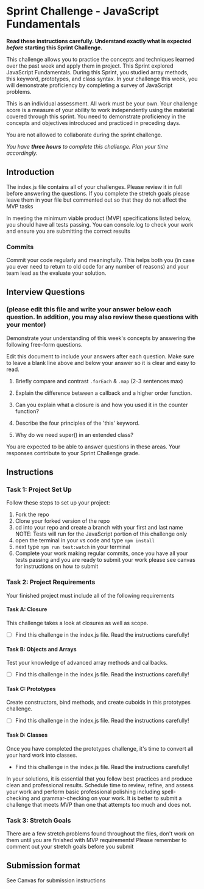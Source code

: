 # Sprint Challenge - JavaScript Fundamentals

**Read these instructions carefully. Understand exactly what is expected _before_ starting this Sprint Challenge.**

This challenge allows you to practice the concepts and techniques learned over the past week and apply them in project. This Sprint explored JavaScript Fundamentals. During this Sprint, you studied array methods, this keyword, prototypes, and class syntax. In your challenge this week, you will demonstrate proficiency by completing a survey of JavaScript problems.

This is an individual assessment. All work must be your own. Your challenge score is a measure of your ability to work independently using the material covered through this sprint. You need to demonstrate proficiency in the concepts and objectives introduced and practiced in preceding days.

You are not allowed to collaborate during the sprint challenge. 

_You have **three hours** to complete this challenge. Plan your time accordingly._


## Introduction

The index.js file contains all of your challenges. Please review it in full before answering the questions. If you complete the stretch goals please leave them in your file but commented out so that they do not affect the MVP tasks 

In meeting the minimum viable product (MVP) specifications listed below, you should have all tests passing. You can console.log to check your work and ensure you are submitting the correct results 

### Commits

Commit your code regularly and meaningfully. This helps both you (in case you ever need to return to old code for any number of reasons) and your team lead as the evaluate your solution.

## Interview Questions
### (please edit this file and write your answer below each question. In addition, you may also review these questions with your mentor)
Demonstrate your understanding of this week's concepts by answering the following free-form questions.

Edit this document to include your answers after each question. Make sure to leave a blank line above and below your answer so it is clear and easy to read.

1. Briefly compare and contrast `.forEach` & `.map` (2-3 sentences max)

<!-- .forEach loops through all elements in an array but does not stop or return an array, instead invoking the provided callback function for each element in ascending index order. Always returns undefined value if no callback provided.
.map is used to return a new array with converted data. The original array is not affected. Example newArray = originalArray.map(item => item * 2 ) would not affect the original array but would return a new array with the item values doubled (if the items are integers) -->

2. Explain the difference between a callback and a higher order function.

<!-- A callback function is passed to a higher order function as an argument. -->

3. Can you explain what a closure is and how you used it in the counter function? 

<!-- Closures are functions created within other functions. They retain access to variables within the outer function's scope. I used an inner .reduce() function to access a previously defined array (that was generated using a for loop and the argument of the outermost function) in order to add the values of the array to the value of the outermost function's argument.   -->

4. Describe the four principles of the 'this' keyword.

<!-- 1. Window binding: references everything or returns a value of undefined in strict mode due to no context, effectively an error
2.Implicit binding:  whatever is to the left of the dot in dot notation is 'this'
3. New binding: indicates new object that is created and returned by a specific constructor function
4. Explicit binding: 'this' is explicitly defined when .call or .apply are invoked -->

5. Why do we need super() in an extended class?

<!-- super() is used to access the methods of a parent class. Functionally replaces .call.  -->

You are expected to be able to answer questions in these areas. Your responses contribute to your Sprint Challenge grade. 

## Instructions

### Task 1: Project Set Up

Follow these steps to set up your project:

1. Fork the repo
2. Clone your forked version of the repo
3. cd into your repo and create a branch with your first and last name
NOTE: Tests will run for the JavaScript portion of this challenge only
4. open the terminal in your vs code and type `npm install`
5. next type `npm run test:watch` in your terminal
6. Complete your work making regular commits, once you have all your tests passing and you are ready to submit your work please see canvas for instructions on how to submit

### Task 2: Project Requirements

Your finished project must include all of the following requirements

#### Task A: Closure

This challenge takes a look at closures as well as scope. 
* [ ] Find this challenge in the index.js file. Read the instructions carefully!

#### Task B: Objects and Arrays

Test your knowledge of advanced array methods and callbacks.
* [ ] Find this challenge in the index.js file. Read the instructions carefully!

#### Task C: Prototypes

Create constructors, bind methods, and create cuboids in this prototypes challenge.
* [ ] Find this challenge in the index.js file. Read the instructions carefully!

#### Task D: Classes

Once you have completed the prototypes challenge, it's time to convert all your hard work into classes.
* Find this challenge in the index.js file. Read the instructions carefully!

In your solutions, it is essential that you follow best practices and produce clean and professional results. Schedule time to review, refine, and assess your work and perform basic professional polishing including spell-checking and grammar-checking on your work. It is better to submit a challenge that meets MVP than one that attempts too much and does not.

### Task 3: Stretch Goals 

There are a few stretch problems found throughout the files, don't work on them until you are finished with MVP requirements! Please remember to comment out your stretch goals before you submit 

## Submission format

See Canvas for submission instructions 

